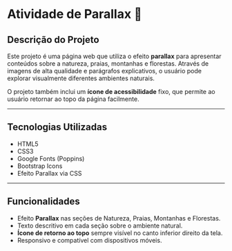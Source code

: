 # Atividade de Parallax 🌿

## Descrição do Projeto
Este projeto é uma página web que utiliza o efeito **parallax** para apresentar conteúdos sobre a natureza, praias, montanhas e florestas. Através de imagens de alta qualidade e parágrafos explicativos, o usuário pode explorar visualmente diferentes ambientes naturais.  

O projeto também inclui um **ícone de acessibilidade** fixo, que permite ao usuário retornar ao topo da página facilmente.

---

## Tecnologias Utilizadas
- HTML5
- CSS3
- Google Fonts (Poppins)
- Bootstrap Icons
- Efeito Parallax via CSS

---

## Funcionalidades
- Efeito **Parallax** nas seções de Natureza, Praias, Montanhas e Florestas.
- Texto descritivo em cada seção sobre o ambiente natural.
- **Ícone de retorno ao topo** sempre visível no canto inferior direito da tela.
- Responsivo e compatível com dispositivos móveis.

